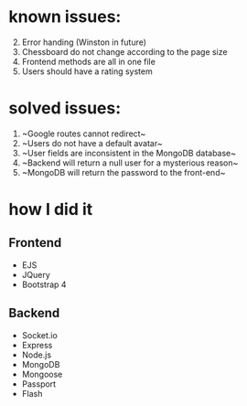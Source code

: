 # known issues:
2. Error handing (Winston in future)
3. Chessboard do not change according to the page size
7. Frontend methods are all in one file
8. Users should have a rating system

# solved issues: 

1. ~Google routes cannot redirect~
2. ~Users do not have a default avatar~
3. ~User fields are inconsistent in the MongoDB database~
4. ~Backend will return a null user for a mysterious reason~
5. ~MongoDB will return the password to the front-end~

# how I did it
## Frontend

* EJS
* JQuery
* Bootstrap 4

## Backend

* Socket.io
* Express
* Node.js
* MongoDB
* Mongoose
* Passport
* Flash

